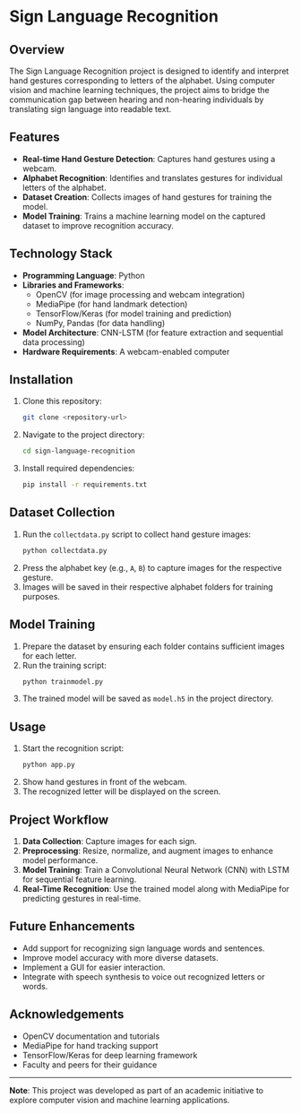 # Sign Language Recognition

## Overview
The Sign Language Recognition project is designed to identify and interpret hand gestures corresponding to letters of the alphabet. Using computer vision and machine learning techniques, the project aims to bridge the communication gap between hearing and non-hearing individuals by translating sign language into readable text.

## Features
- **Real-time Hand Gesture Detection**: Captures hand gestures using a webcam.
- **Alphabet Recognition**: Identifies and translates gestures for individual letters of the alphabet.
- **Dataset Creation**: Collects images of hand gestures for training the model.
- **Model Training**: Trains a machine learning model on the captured dataset to improve recognition accuracy.

## Technology Stack
- **Programming Language**: Python
- **Libraries and Frameworks**:
  - OpenCV (for image processing and webcam integration)
  - MediaPipe (for hand landmark detection)
  - TensorFlow/Keras (for model training and prediction)
  - NumPy, Pandas (for data handling)
- **Model Architecture**: CNN-LSTM (for feature extraction and sequential data processing)
- **Hardware Requirements**: A webcam-enabled computer

## Installation
1. Clone this repository:
   ```bash
   git clone <repository-url>
   ```
2. Navigate to the project directory:
   ```bash
   cd sign-language-recognition
   ```
3. Install required dependencies:
   ```bash
   pip install -r requirements.txt
   ```

## Dataset Collection
1. Run the `collectdata.py` script to collect hand gesture images:
   ```bash
   python collectdata.py
   ```
2. Press the alphabet key (e.g., `A`, `B`) to capture images for the respective gesture.
3. Images will be saved in their respective alphabet folders for training purposes.

## Model Training
1. Prepare the dataset by ensuring each folder contains sufficient images for each letter.
2. Run the training script:
   ```bash
   python trainmodel.py
   ```
3. The trained model will be saved as `model.h5` in the project directory.

## Usage
1. Start the recognition script:
   ```bash
   python app.py
   ```
2. Show hand gestures in front of the webcam.
3. The recognized letter will be displayed on the screen.

## Project Workflow
1. **Data Collection**: Capture images for each sign.
2. **Preprocessing**: Resize, normalize, and augment images to enhance model performance.
3. **Model Training**: Train a Convolutional Neural Network (CNN) with LSTM for sequential feature learning.
4. **Real-Time Recognition**: Use the trained model along with MediaPipe for predicting gestures in real-time.

## Future Enhancements
- Add support for recognizing sign language words and sentences.
- Improve model accuracy with more diverse datasets.
- Implement a GUI for easier interaction.
- Integrate with speech synthesis to voice out recognized letters or words.

## Acknowledgements
- OpenCV documentation and tutorials
- MediaPipe for hand tracking support
- TensorFlow/Keras for deep learning framework
- Faculty and peers for their guidance

---
**Note**: This project was developed as part of an academic initiative to explore computer vision and machine learning applications.
